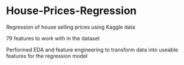 # House-Prices-Regression
Regression of house selling prices using Kaggle data

79 features to work with in the dataset 

Performed EDA and feature engineering to transform data into useable features for the regression model

